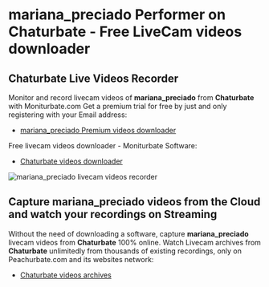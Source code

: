 # mariana_preciado Performer on Chaturbate - Free LiveCam videos downloader

## Chaturbate Live Videos Recorder

Monitor and record livecam videos of **mariana_preciado** from **Chaturbate** with Moniturbate.com
Get a premium trial for free by just and only registering with your Email address:
* [mariana_preciado Premium videos downloader](https://moniturbate.com/request-demo-licence-key.html)

Free livecam videos downloader - Moniturbate Software:
* [Chaturbate videos downloader](https://moniturbate.com/moniturbate-download-software.html)

![mariana_preciado livecam videos recorder](https://peachurnet.com/templates/moniturbate-software.png)


## Capture mariana_preciado videos from the Cloud and watch your recordings on Streaming

Without the need of downloading a software, capture **mariana_preciado** livecam videos from **Chaturbate** 100% online.
Watch Livecam archives from **Chaturbate** unlimitedly from thousands of existing recordings, only on Peachurbate.com and its websites network:
* [Chaturbate videos archives](https://peachurnet.com/)